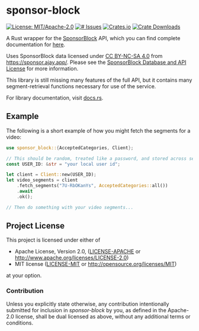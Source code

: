 # sponsor-block
[![License: MIT/Apache-2.0](https://img.shields.io/badge/license-MIT%2FApache--2.0-blue.svg)](LICENSE-MIT)
[![# Issues](https://img.shields.io/github/issues/zedseven/sponsor-block-rs.svg?logo=github)](https://github.com/zedseven/sponsor-block-rs/issues)
[![Crates.io](https://img.shields.io/crates/v/sponsor-block.svg?logo=rust)](https://crates.io/crates/sponsor-block)
[![Crate Downloads](https://img.shields.io/crates/d/sponsor-block.svg?logo=azure-artifacts)](https://crates.io/crates/sponsor-block)

A Rust wrapper for the [SponsorBlock](https://sponsor.ajay.app/) API, which you
can find complete documentation for [here](https://wiki.sponsor.ajay.app/w/API_Docs).

Uses SponsorBlock data licensed under [CC BY-NC-SA 4.0](https://creativecommons.org/licenses/by-nc-sa/4.0/)
from https://sponsor.ajay.app/.
Please see the [SponsorBlock Database and API License](https://github.com/ajayyy/SponsorBlock/wiki/Database-and-API-License)
for more information.

This library is still missing many features of the full API, but it contains many
segment-retrieval functions necessary for use of the service.

For library documentation, visit [docs.rs](https://docs.rs/sponsor-block).

## Example
The following is a short example of how you might fetch the segments for a
video:
```rust
use sponsor_block::{AcceptedCategories, Client};

// This should be random, treated like a password, and stored across sessions
const USER_ID: &str = "your local user id";

let client = Client::new(USER_ID);
let video_segments = client
    .fetch_segments("7U-RbOKanYs", AcceptedCategories::all())
    .await
    .ok();

// Then do something with your video segments...
```

## Project License
This project is licensed under either of

- Apache License, Version 2.0, ([LICENSE-APACHE](LICENSE-APACHE) or
  http://www.apache.org/licenses/LICENSE-2.0)
- MIT license ([LICENSE-MIT](LICENSE-MIT) or
  http://opensource.org/licenses/MIT)

at your option.

### Contribution
Unless you explicitly state otherwise, any contribution intentionally submitted
for inclusion in *sponsor-block* by you, as defined in the Apache-2.0 license,
shall be dual licensed as above, without any additional terms or conditions.
